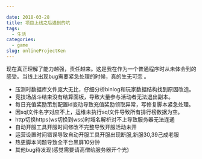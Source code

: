 ```yaml
---

date: 2018-03-28
title: 项目上线之后遇到的坑
tags: 
  - 生活
categories: 
  - game
slug: onlineProjectKen
---
```

现在真正理解了能力越强，责任越来。这是我在作为一个普通程序时从未体会到的感受。当线上出现bug需要紧急处理的时候，真的生无可恋 。
<!-- more -->

- 压测时数据库文件庞大无比，仔细分析binlog和玩家数据结构找到原因改造。
- 竞技场战斗结束没有结算面板，导致大量参与活动者无法退出副本。
- 每日充值奖励策划配置id变动导致充值奖励领取异常，写修复脚本紧急处理。
- 因sql文件名字对应不上，运维未执行sql文件导致所有排行榜数据为空。
- http切换https(ws切换到wss)时域名解析对不上导致服务器无法连通
- 自动开服工具开服时间修改不完整导致开服活动未开
- 运营设置时间错误导致自动开服工具开服出现断服,新服30,39己成老服
- 热更脚本问题导致全平台黑屏10分钟
- 其他bug待发现(感觉需要请高僧给服务器开个光)
